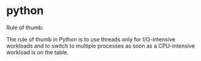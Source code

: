 # python

Rule of thumb:

The rule of thumb in Python is to use threads only for I/O-intensive workloads and to switch to multiple processes as soon as a CPU-intensive workload is on the table. 
